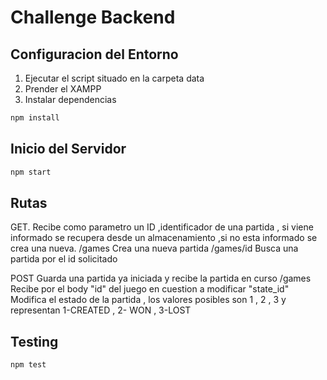 # Challenge Backend

## Configuracion del Entorno

1) Ejecutar el script situado en la carpeta data
2) Prender el XAMPP
3) Instalar dependencias
``` bash
npm install
```

## Inicio del Servidor

``` bash
npm start
```

## Rutas

GET. Recibe como parametro un ID ,identificador de una partida , si viene informado se recupera desde un almacenamiento ,si no esta informado se crea una nueva.
/games Crea una nueva partida
/games/id Busca una partida por el id solicitado

POST Guarda una partida ya iniciada y recibe la partida en curso
/games Recibe por el body 
"id" del juego en cuestion a modificar
"state_id" Modifica el estado de la partida , los valores posibles son 1 , 2 , 3 y representan 1-CREATED , 2- WON , 3-LOST

## Testing

``` bash
npm test
```
